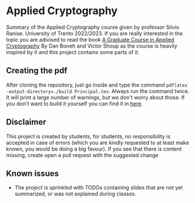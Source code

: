 # Applied Cryptography
Summary of the Applied Cryptography course given by professor Silvio Ranise. University of Trento 2022/2023. 
If you are really interested in the topic you are adivised to read the book [A Graduate Course in Applied Cryptography](https://toc.cryptobook.us/) By Dan Boneh and Victor Shoup as the course is heavily inspired by it and this project contains some parts of it.

## Creating the pdf
After cloning the repository, just go inside and type the command `pdflatex -output-directory=./build Principal.tex`. Always run the command twice. It will print a large number of warnings, but we don't worry about those. If you don't want to build it yourself you can find it in [here](https://github.com/IvanValentini/Applied_Cryptography/blob/master/build/Principal.pdf).

## Disclaimer
This project is created by students, for students, no responsibility is accepted in case of errors (which you are kindly requested to at least make known, you would be doing a big favour). If you see that there is content missing, create open a pull request with the suggested change

## Known issues
- The project is _sprinkled_ with TODOs containing slides that are not yet summarized, or was not explained during classes.
